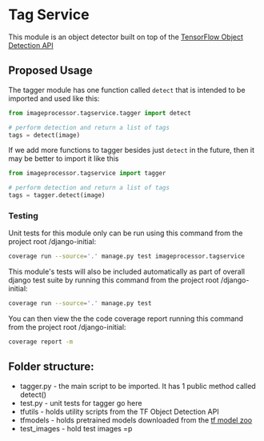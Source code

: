# Tag Service

This module is an object detector built on top of the [TensorFlow Object Detection API](https://github.com/tensorflow/models/tree/master/research/object_detection)

## Proposed Usage

The tagger module has one function called `detect` that is intended to be imported and used like this:
```python
from imageprocessor.tagservice.tagger import detect

# perform detection and return a list of tags
tags = detect(image)
```

If we add more functions to tagger besides just `detect` in the future, then it may be better to import it like this
```python
from imageprocessor.tagservice import tagger

# perform detection and return a list of tags
tags = tagger.detect(image)
```

### Testing

Unit tests for this module only can be run using this command from the project root /django-initial:
```bash
coverage run --source='.' manage.py test imageprocessor.tagservice
```

This module's tests will also be included automatically as part of overall django test suite by running this command from the project root /django-initial:
```bash
coverage run --source='.' manage.py test
```

You can then view the the code coverage report running this command from the project root /django-initial:
```bash
coverage report -m
```

## Folder structure:
* tagger.py - the main script to be imported. It has 1 public method called detect()
* test.py - unit tests for tagger go here
* tfutils - holds utility scripts from the TF Object Detection API
* tfmodels - holds pretrained models downloaded from the [tf model zoo](https://github.com/tensorflow/models/blob/master/research/object_detection/g3doc/detection_model_zoo.md)
* test_images - hold test images =p
